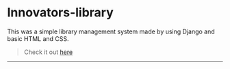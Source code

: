 # Innovators-library

This was a simple library management system made by using Django and basic HTML and CSS.
>Check it out <a href="https://innovators-library.herokuapp.com/" target="_blank">here</a>

---

